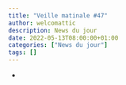 ```yaml
---
title: "Veille matinale #47"
author: welcomattic
description: News du jour
date: 2022-05-13T08:00:00+01:00
categories: ["News du jour"]
tags: []
---
```


- []()